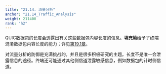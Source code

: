 ```yaml
---
title: "21.14. 流量分析"
anchor: "21.14_Traffic_Analysis"
weight: 211400
rank: "h2"
---
```


QUIC数据包的长度会透露出有关这些数据包内容长度的信息。**填充帧**给予了终端混淆数据包内容长度的能力；详见[第19.1章]()。

对流量分析的防御是充满挑战的，并且是很多积极研究的主题。长度不是唯一会泄露信息的途径。终端还可能通过其他侧信道泄露敏感信息，例如数据包的计时侧信道。
